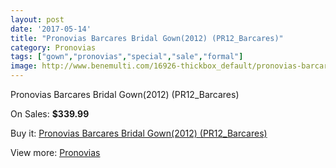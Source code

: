 ```yaml
---
layout: post
date: '2017-05-14'
title: "Pronovias Barcares Bridal Gown(2012) (PR12_Barcares)"
category: Pronovias
tags: ["gown","pronovias","special","sale","formal"]
image: http://www.benemulti.com/16926-thickbox_default/pronovias-barcares-bridal-gown2012-pr12barcares.jpg
---
```

Pronovias Barcares Bridal Gown(2012) (PR12_Barcares)

On Sales: **$339.99**
<a href="https://www.benemulti.com/en/pronovias/6472-pronovias-barcares-bridal-gown2012-pr12barcares.html"><amp-img layout="responsive" width="600" height="600" src="//www.benemulti.com/16926-thickbox_default/pronovias-barcares-bridal-gown2012-pr12barcares.jpg" alt="Pronovias Barcares Bridal Gown(2012) (PR12_Barcares) 0" /></a>
<a href="https://www.benemulti.com/en/pronovias/6472-pronovias-barcares-bridal-gown2012-pr12barcares.html"><amp-img layout="responsive" width="600" height="600" src="//www.benemulti.com/16928-thickbox_default/pronovias-barcares-bridal-gown2012-pr12barcares.jpg" alt="Pronovias Barcares Bridal Gown(2012) (PR12_Barcares) 1" /></a>
<a href="https://www.benemulti.com/en/pronovias/6472-pronovias-barcares-bridal-gown2012-pr12barcares.html"><amp-img layout="responsive" width="600" height="600" src="//www.benemulti.com/16927-thickbox_default/pronovias-barcares-bridal-gown2012-pr12barcares.jpg" alt="Pronovias Barcares Bridal Gown(2012) (PR12_Barcares) 2" /></a>

Buy it: [Pronovias Barcares Bridal Gown(2012) (PR12_Barcares)](https://www.benemulti.com/en/pronovias/6472-pronovias-barcares-bridal-gown2012-pr12barcares.html "Pronovias Barcares Bridal Gown(2012) (PR12_Barcares)")

View more: [Pronovias](https://www.benemulti.com/en/55-pronovias "Pronovias")